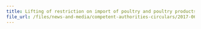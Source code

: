 ```yaml
---
title: Lifting of restriction on import of poultry and poultry products from Chile 
file_url: /files/news-and-media/competent-authorities-circulars/2017-06-23-CA.pdf
---
```


